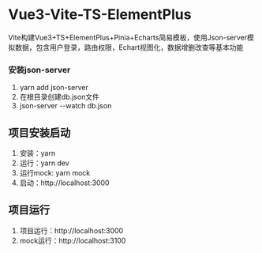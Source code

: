 # Vue3-Vite-TS-ElementPlus
Vite构建Vue3+TS+ElementPlus+Pinia+Echarts简易模板，使用Json-server模拟数据，包含用户登录，路由权限，Echart视图化，数据增删改查等基本功能


### 安装json-server
1. yarn add json-server
2. 在根目录创建db.json文件
3. json-server --watch db.json

## 项目安装启动
1. 安装：yarn
2. 运行：yarn dev
3. 运行mock: yarn mock
4. 启动：http://localhost:3000

## 项目运行
1. 项目运行：http://localhost:3000
2. mock运行：http://localhost:3100

